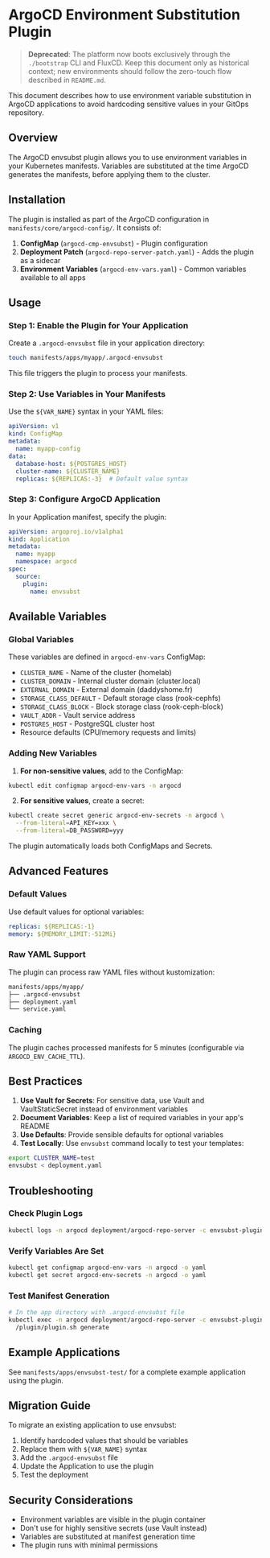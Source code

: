 # ArgoCD Environment Substitution Plugin

> **Deprecated**: The platform now boots exclusively through the `./bootstrap` CLI and FluxCD. Keep this document only as historical context; new environments should follow the zero-touch flow described in `README.md`.

This document describes how to use environment variable substitution in ArgoCD applications to avoid hardcoding sensitive values in your GitOps repository.

## Overview

The ArgoCD envsubst plugin allows you to use environment variables in your Kubernetes manifests. Variables are substituted at the time ArgoCD generates the manifests, before applying them to the cluster.

## Installation

The plugin is installed as part of the ArgoCD configuration in `manifests/core/argocd-config/`. It consists of:

1. **ConfigMap** (`argocd-cmp-envsubst`) - Plugin configuration
2. **Deployment Patch** (`argocd-repo-server-patch.yaml`) - Adds the plugin as a sidecar
3. **Environment Variables** (`argocd-env-vars.yaml`) - Common variables available to all apps

## Usage

### Step 1: Enable the Plugin for Your Application

Create a `.argocd-envsubst` file in your application directory:

```bash
touch manifests/apps/myapp/.argocd-envsubst
```

This file triggers the plugin to process your manifests.

### Step 2: Use Variables in Your Manifests

Use the `${VAR_NAME}` syntax in your YAML files:

```yaml
apiVersion: v1
kind: ConfigMap
metadata:
  name: myapp-config
data:
  database-host: ${POSTGRES_HOST}
  cluster-name: ${CLUSTER_NAME}
  replicas: ${REPLICAS:-3}  # Default value syntax
```

### Step 3: Configure ArgoCD Application

In your Application manifest, specify the plugin:

```yaml
apiVersion: argoproj.io/v1alpha1
kind: Application
metadata:
  name: myapp
  namespace: argocd
spec:
  source:
    plugin:
      name: envsubst
```

## Available Variables

### Global Variables

These variables are defined in `argocd-env-vars` ConfigMap:

- `CLUSTER_NAME` - Name of the cluster (homelab)
- `CLUSTER_DOMAIN` - Internal cluster domain (cluster.local)
- `EXTERNAL_DOMAIN` - External domain (daddyshome.fr)
- `STORAGE_CLASS_DEFAULT` - Default storage class (rook-cephfs)
- `STORAGE_CLASS_BLOCK` - Block storage class (rook-ceph-block)
- `VAULT_ADDR` - Vault service address
- `POSTGRES_HOST` - PostgreSQL cluster host
- Resource defaults (CPU/memory requests and limits)

### Adding New Variables

1. **For non-sensitive values**, add to the ConfigMap:

```bash
kubectl edit configmap argocd-env-vars -n argocd
```

2. **For sensitive values**, create a secret:

```bash
kubectl create secret generic argocd-env-secrets -n argocd \
  --from-literal=API_KEY=xxx \
  --from-literal=DB_PASSWORD=yyy
```

The plugin automatically loads both ConfigMaps and Secrets.

## Advanced Features

### Default Values

Use default values for optional variables:

```yaml
replicas: ${REPLICAS:-1}
memory: ${MEMORY_LIMIT:-512Mi}
```

### Raw YAML Support

The plugin can process raw YAML files without kustomization:

```bash
manifests/apps/myapp/
├── .argocd-envsubst
├── deployment.yaml
└── service.yaml
```

### Caching

The plugin caches processed manifests for 5 minutes (configurable via `ARGOCD_ENV_CACHE_TTL`).

## Best Practices

1. **Use Vault for Secrets**: For sensitive data, use Vault and VaultStaticSecret instead of environment variables
2. **Document Variables**: Keep a list of required variables in your app's README
3. **Use Defaults**: Provide sensible defaults for optional variables
4. **Test Locally**: Use `envsubst` command locally to test your templates:

```bash
export CLUSTER_NAME=test
envsubst < deployment.yaml
```

## Troubleshooting

### Check Plugin Logs

```bash
kubectl logs -n argocd deployment/argocd-repo-server -c envsubst-plugin
```

### Verify Variables Are Set

```bash
kubectl get configmap argocd-env-vars -n argocd -o yaml
kubectl get secret argocd-env-secrets -n argocd -o yaml
```

### Test Manifest Generation

```bash
# In the app directory with .argocd-envsubst file
kubectl exec -n argocd deployment/argocd-repo-server -c envsubst-plugin -- \
  /plugin/plugin.sh generate
```

## Example Applications

See `manifests/apps/envsubst-test/` for a complete example application using the plugin.

## Migration Guide

To migrate an existing application to use envsubst:

1. Identify hardcoded values that should be variables
2. Replace them with `${VAR_NAME}` syntax
3. Add the `.argocd-envsubst` file
4. Update the Application to use the plugin
5. Test the deployment

## Security Considerations

- Environment variables are visible in the plugin container
- Don't use for highly sensitive secrets (use Vault instead)
- Variables are substituted at manifest generation time
- The plugin runs with minimal permissions

